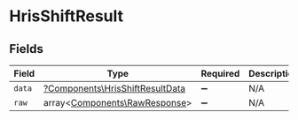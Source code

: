 # HrisShiftResult


## Fields

| Field                                                                             | Type                                                                              | Required                                                                          | Description                                                                       |
| --------------------------------------------------------------------------------- | --------------------------------------------------------------------------------- | --------------------------------------------------------------------------------- | --------------------------------------------------------------------------------- |
| `data`                                                                            | [?Components\HrisShiftResultData](../../Models/Components/HrisShiftResultData.md) | :heavy_minus_sign:                                                                | N/A                                                                               |
| `raw`                                                                             | array<[Components\RawResponse](../../Models/Components/RawResponse.md)>           | :heavy_minus_sign:                                                                | N/A                                                                               |